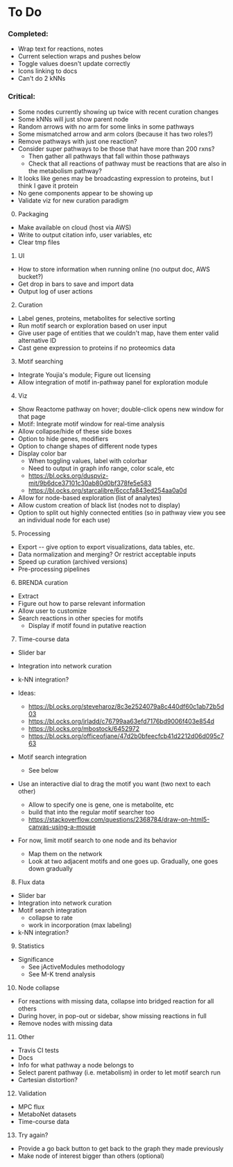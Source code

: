 # To Do

### Completed:
- Wrap text for reactions, notes
- Current selection wraps and pushes below
- Toggle values doesn't update correctly
- Icons linking to docs
- Can't do 2 kNNs

### Critical:
- Some nodes currently showing up twice with recent curation changes
- Some kNNs will just show parent node
- Random arrows with no arm for some links in some pathways
- Some mismatched arrow and arm colors (because it has two roles?)
- Remove pathways with just one reaction?
- Consider super pathways to be those that have more than 200 rxns?
	- Then gather all pathways that fall within those pathways
	- Check that all reactions of pathway must be reactions that are also in the metabolism pathway?
- It looks like genes may be broadcasting expression to proteins, but I think I gave it protein
- No gene components appear to be showing up
- Validate viz for new curation paradigm

0. Packaging
- Make available on cloud (host via AWS)
- Write to output citation info, user variables, etc
- Clear tmp files

1. UI
- How to store information when running online (no output doc, AWS bucket?)
- Get drop in bars to save and import data
- Output log of user actions

2. Curation
- Label genes, proteins, metabolites for selective sorting
- Run motif search or exploration based on user input
- Give user page of entities that we couldn't map, have them enter valid alternative ID
- Cast gene expression to proteins if no proteomics data

3. Motif searching
- Integrate Youjia's module; Figure out licensing
- Allow integration of motif in-pathway panel for exploration module

4. Viz
- Show Reactome pathway on hover; double-click opens new window for that page
- Motif: Integrate motif window for real-time analysis
- Allow collapse/hide of these side boxes
- Option to hide genes, modifiers
- Option to change shapes of different node types
- Display color bar
	- When toggling values, label with colorbar
	- Need to output in graph info range, color scale, etc
	- https://bl.ocks.org/duspviz-mit/9b6dce37101c30ab80d0bf378fe5e583
	- https://bl.ocks.org/starcalibre/6cccfa843ed254aa0a0d
- Allow for node-based exploration (list of analytes)
- Allow custom creation of black list (nodes not to display)
- Option to split out highly connected entities (so in pathway view you see an individual node for each use)

5. Processing
- Export -- give option to export visualizations, data tables, etc.
- Data normalization and merging? Or restrict acceptable inputs
- Speed up curation (archived versions)
- Pre-processing pipelines

6. BRENDA curation
- Extract
- Figure out how to parse relevant information
- Allow user to customize
- Search reactions in other species for motifs
	- Display if motif found in putative reaction  

7. Time-course data
- Slider bar
- Integration into network curation

- k-NN integration?
- Ideas:
	- https://bl.ocks.org/steveharoz/8c3e2524079a8c440df60c1ab72b5d03
	- https://bl.ocks.org/jrladd/c76799aa63efd7176bd9006f403e854d
	- https://bl.ocks.org/mbostock/6452972
	- https://bl.ocks.org/officeofjane/47d2b0bfeecfcb41d2212d06d095c763
- Motif search integration
	- See below
- Use an interactive dial to drag the motif you want (two next to each other)
	- Allow to specify one is gene, one is metabolite, etc
	- build that into the regular motif searcher too
	- https://stackoverflow.com/questions/2368784/draw-on-html5-canvas-using-a-mouse
- For now, limit motif search to one node and its behavior
	- Map them on the network
	- Look at two adjacent motifs and one goes up. Gradually, one goes down gradually

8. Flux data
- Slider bar
- Integration into network curation
- Motif search integration
	- collapse to rate
	- work in incorporation (max labeling)
- k-NN integration?

9. Statistics
- Significance
	- See jActiveModules methodology
	- See M-K trend analysis

10. Node collapse
- For reactions with missing data, collapse into bridged reaction for all others
- During hover, in pop-out or sidebar, show missing reactions in full
- Remove nodes with missing data

11. Other
- Travis CI tests
- Docs
- Info for what pathway a node belongs to
- Select parent pathway (i.e. metabolism) in order to let motif search run
- Cartesian distortion?

12. Validation
- MPC flux
- MetaboNet datasets
- Time-course data

13. Try again?
- Provide a go back button to get back to the graph they made previously
- Make node of interest bigger than others (optional)
